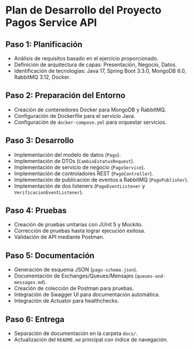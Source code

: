 # Plan de Desarrollo del Proyecto Pagos Service API

## Paso 1: Planificación

- Análisis de requisitos basado en el ejercicio proporcionado.
- Definición de arquitectura de capas: Presentación, Negocio, Datos.
- Identificación de tecnologías: Java 17, Spring Boot 3.3.0, MongoDB 6.0, RabbitMQ 3.12, Docker.

## Paso 2: Preparación del Entorno

- Creación de contenedores Docker para MongoDB y RabbitMQ.
- Configuración de Dockerfile para el servicio Java.
- Configuración de `docker-compose.yml` para orquestar servicios.

## Paso 3: Desarrollo

- Implementación del modelo de datos (`Pago`).
- Implementación de DTOs (`CambioEstatusRequest`).
- Implementación de servicio de negocio (`PagoService`).
- Implementación de controladores REST (`PagoController`).
- Implementación de publicación de eventos a RabbitMQ (`PagoPublisher`).
- Implementación de dos listeners (`PagoEventListener` y `VerificacionEventListener`).

## Paso 4: Pruebas

- Creación de pruebas unitarias con JUnit 5 y Mockito.
- Corrección de pruebas hasta lograr ejecución exitosa.
- Validación de API mediante Postman.

## Paso 5: Documentación

- Generación de esquema JSON (`pago-schema.json`).
- Documentación de Exchanges/Queues/Mensajes (`queues-and-messages.md`).
- Creación de colección de Postman para pruebas.
- Integración de Swagger UI para documentación automática.
- Integración de Actuator para healthchecks.

## Paso 6: Entrega

- Separación de documentación en la carpeta `docs/`.
- Actualización del `README.md` principal con índice de navegación.

